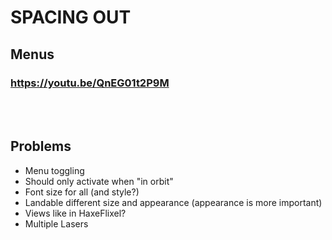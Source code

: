 # SPACING OUT

## Menus
### https://youtu.be/QnEG01t2P9M
<br><br>

## Problems
- Menu toggling
- Should only activate when "in orbit"
- Font size for all (and style?)
- Landable different size and appearance (appearance is more important)
- Views like in HaxeFlixel?
- Multiple Lasers